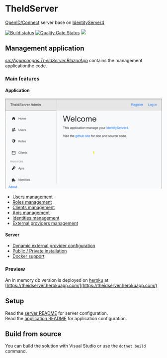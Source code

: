 # TheIdServer

[OpenID/Connect](https://openid.net/connect/) server base on [IdentityServer4](https://identityserver4.readthedocs.io/en/latest/)

[![Build status](https://ci.appveyor.com/api/projects/status/hutfs4sy38fy9ca7?svg=true)](https://ci.appveyor.com/project/aguacongas/theidserver)
 [![Quality Gate Status](https://sonarcloud.io/api/project_badges/measure?project=aguacongas_TheIdServer&metric=alert_status)](https://sonarcloud.io/dashboard?id=aguacongas_TheIdServer) [![][Docker Cloud Build Status]][Docker url]

[Docker Cloud Build Status]: https://img.shields.io/docker/cloud/build/aguacongas/aguacongastheidserver
[Docker url]: https://hub.docker.com/repository/docker/aguacongas/aguacongastheidserver

## Management application

[*src/Aguacongas.TheIdServer.BlazorApp*](src/Aguacongas.TheIdServer.BlazorApp) contains the management applicationthe code.

### Main features

#### Application
![home](doc/assets/home.png)

* [Users management](doc/USER.md)
* [Roles management](doc/ROLE.md)
* [Clients management](doc/CLIENT.md)
* [Apis management](doc/API.md)
* [Identities management](doc/IDENTITY.md)
* [External providers management](doc/PROVIDER.md)

#### Server

* [Dynamic external provider configuration](src/Aguacongas.TheIdServer/README.md#configure-the-provider-hub)
* [Public / Private installation](src/Aguacongas.TheIdServer/README.md#using-the-api)
* [Docker support](src/Aguacongas.TheIdServer/README.md#docker-support)

### Preview 

An in memory db version is deployed on [heroku](https://www.heroku.com/) at [https://theidserver.herokuapp.com/](https://theidserver.herokuapp.com/)

## Setup

Read the [server README](src/Aguacongas.TheIdServer/README.md) for server configuration.  
Read the [application README](src/Aguacongas.TheIdServer.BlazorApp/README.md) for application configuration.  

## Build from source

You can build the solution with Visual Studio or use the `dotnet build` command.